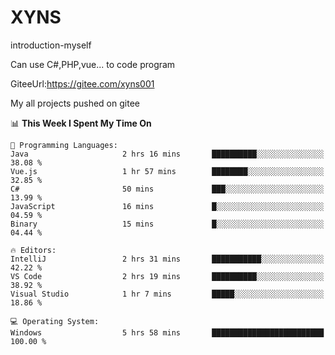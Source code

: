 # XYNS
introduction-myself

Can use C#,PHP,vue... to code program

GiteeUrl:https://gitee.com/xyns001

My all projects pushed on gitee

<!--START_SECTION:waka-->
📊 **This Week I Spent My Time On** 

```text
💬 Programming Languages: 
Java                     2 hrs 16 mins       ██████████░░░░░░░░░░░░░░░   38.08 % 
Vue.js                   1 hr 57 mins        ████████░░░░░░░░░░░░░░░░░   32.85 % 
C#                       50 mins             ███░░░░░░░░░░░░░░░░░░░░░░   13.99 % 
JavaScript               16 mins             █░░░░░░░░░░░░░░░░░░░░░░░░   04.59 % 
Binary                   15 mins             █░░░░░░░░░░░░░░░░░░░░░░░░   04.44 % 

🔥 Editors: 
IntelliJ                 2 hrs 31 mins       ███████████░░░░░░░░░░░░░░   42.22 % 
VS Code                  2 hrs 19 mins       ██████████░░░░░░░░░░░░░░░   38.92 % 
Visual Studio            1 hr 7 mins         █████░░░░░░░░░░░░░░░░░░░░   18.86 % 

💻 Operating System: 
Windows                  5 hrs 58 mins       █████████████████████████   100.00 % 
```


<!--END_SECTION:waka-->
